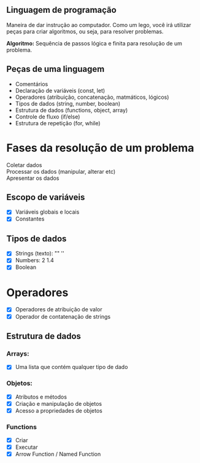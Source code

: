 ## Linguagem de programação

Maneira de dar instrução ao computador.
Como um lego, você irá utilizar peças para criar algoritmos, ou seja, para resolver problemas.

**Algoritmo:** Sequência de passos lógica e finita para resolução de um problema.

## Peças de uma linguagem

- Comentários
- Declaração de variáveis (const, let)
- Operadores (atribuição, concatenação, matmáticos, lógicos)
- Tipos de dados (string, number, boolean)
- Estrutura de dados (functions, object, array)
- Controle de fluxo (if/else)
- Estrutura de repetição (for, while)

# Fases da resolução de um problema

Coletar dados  
Processar os dados (manipular, alterar etc)  
Apresentar os dados


## Escopo de variáveis
- [x] Variáveis globais e locais  
- [x] Constantes

## Tipos de dados
- [x] Strings (texto): "" ''  
- [x] Numbers: 2 1.4  
- [x] Boolean  

# Operadores
- [x] Operadores de atribuição de valor
- [x] Operador de contatenação de strings

## Estrutura de dados

### Arrays:

- [x] Uma lista que contém qualquer tipo de dado

### Objetos:
- [x] Atributos e métodos  
- [x] Criação e manipulação de objetos  
- [x] Acesso a propriedades de objetos  

### Functions
- [x] Criar
- [x] Executar
- [x] Arrow Function / Named Function